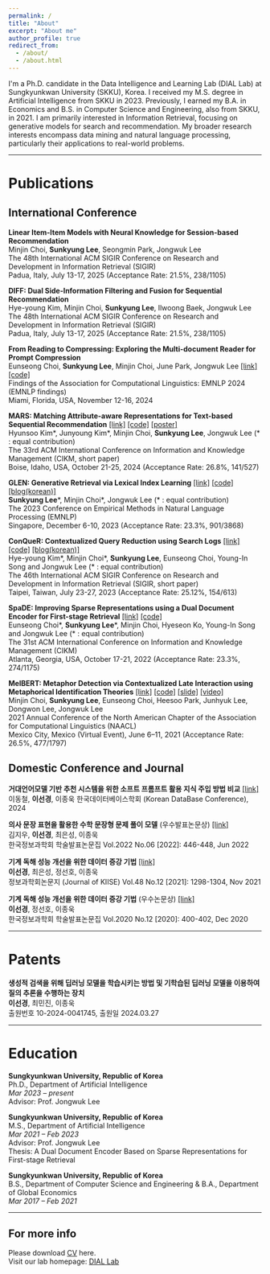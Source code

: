 ```yaml
---
permalink: /
title: "About"
excerpt: "About me"
author_profile: true
redirect_from: 
  - /about/
  - /about.html
---
```

I'm a Ph.D. candidate in the Data Intelligence and Learning Lab (DIAL Lab) at Sungkyunkwan University (SKKU), Korea. I received my M.S. degree in Artificial Intelligence from SKKU in 2023. Previously, I earned my B.A. in Economics and B.S. in Computer Science and Engineering, also from SKKU, in 2021. I am primarily interested in Information Retrieval, focusing on generative models for search and recommendation. My broader research interests encompass data mining and natural language processing, particularly their applications to real-world problems. 

------

Publications
======

International Conference
------
**Linear Item-Item Models with Neural Knowledge for Session-based Recommendation**  
Minjin Choi, **Sunkyung Lee**, Seongmin Park, Jongwuk Lee    
The 48th International ACM SIGIR Conference on Research and Development in Information Retrieval (SIGIR)  
Padua, Italy, July 13-17, 2025 (Acceptance Rate: 21.5%, 238/1105)    


**DIFF: Dual Side-Information Filtering and Fusion for Sequential Recommendation**  
Hye-young Kim, Minjin Choi, **Sunkyung Lee**, Ilwoong Baek, Jongwuk Lee  
The 48th International ACM SIGIR Conference on Research and Development in Information Retrieval (SIGIR)  
Padua, Italy, July 13-17, 2025 (Acceptance Rate: 21.5%, 238/1105)   


**From Reading to Compressing: Exploring the Multi-document Reader for Prompt Compression**  
Eunseong Choi, **Sunkyung Lee**, Minjin Choi, June Park, Jongwuk Lee [[link]](https://arxiv.org/abs/2410.04139) [[code]](https://github.com/eunseongc/R2C)  
Findings of the Association for Computational Linguistics: EMNLP 2024 (EMNLP findings)  
Miami, Florida, USA, November 12-16, 2024 


**MARS: Matching Attribute-aware Representations for Text-based Sequential Recommendation** [[link]](https://dl.acm.org/doi/10.1145/3627673.3679960) [[code]](https://github.com/junieberry/MARS) [[poster]](https://github.com/junieberry/MARS/blob/main/assets/poster.pdf)      
Hyunsoo Kim\*, Junyoung Kim\*, Minjin Choi, **Sunkyung Lee**, Jongwuk Lee (* : equal contribution)  
The 33rd ACM International Conference on Information and Knowledge Management (CIKM, short paper)  
Boise, Idaho, USA, October 21-25, 2024 (Acceptance Rate: 26.8%, 141/527)  


**GLEN: Generative Retrieval via Lexical Index Learning** [[link]](https://arxiv.org/abs/2311.03057) [[code]](https://github.com/skleee/GLEN) [[blog(korean)]](https://dial.skku.edu/blog/2023_glen)   
**Sunkyung Lee**\*, Minjin Choi\*, Jongwuk Lee (* : equal contribution)  
The 2023 Conference on Empirical Methods in Natural Language Processing (EMNLP)  
Singapore, December 6-10, 2023 (Acceptance Rate: 23.3%, 901/3868)


**ConQueR: Contextualized Query Reduction using Search Logs** [[link]](https://arxiv.org/abs/2305.12662) [[code]](https://github.com/eunseongc/SpaDE) [[blog(korean)]](https://dial.skku.edu/blog/2023_conquer)    
Hye-young Kim\*, Minjin Choi\*, **Sunkyung Lee**, Eunseong Choi, Young-In Song and Jongwuk Lee (* : equal contribution)  
The 46th International ACM SIGIR Conference on Research and Development in Information Retrieval (SIGIR, short paper)  
Taipei, Taiwan, July 23-27, 2023 (Acceptance Rate: 25.12%, 154/613)  


**SpaDE: Improving Sparse Representations using a Dual Document Encoder for First-stage Retrieval** [[link]](https://dl.acm.org/doi/abs/10.1145/3511808.3557456) [[code]](https://github.com/eunseongc/SpaDE)  
Eunseong Choi\*, **Sunkyung Lee**\*, Minjin Choi, Hyeseon Ko, Young-In Song and Jongwuk Lee (* : equal contribution)  
The 31st ACM International Conference on Information and Knowledge Management (CIKM)  
Atlanta, Georgia, USA, October 17-21, 2022 (Acceptance Rate: 23.3%, 274/1175) 


**MelBERT: Metaphor Detection via Contextualized Late Interaction using Metaphorical Identification Theories** [[link]](https://www.aclweb.org/anthology/2021.naacl-main.141/) [[code]](https://github.com/jin530/MelBERT) [[slide]](https://www.slideshare.net/SKLEE36/melbert-metaphor-detection-via-contextualized-late-interaction-using-metaphorical-identification-theories-naacl-2021) [[video]](https://youtu.be/o-t48l-m8Gs)  
Minjin Choi, **Sunkyung Lee**, Eunseong Choi, Heesoo Park, Junhyuk Lee, Dongwon Lee, Jongwuk Lee  
2021 Annual Conference of the North American Chapter of the Association for Computational Linguistics (NAACL)  
Mexico City, Mexico (Virtual Event), June 6–11, 2021 (Acceptance Rate: 26.5%, 477/1797)  


Domestic Conference and Journal
------
**거대언어모델 기반 추천 시스템을 위한 소프트 프롬프트 활용 지식 주입 방법 비교** [[link]](https://www.dbsociety.kr/kdbc/kdbc2024/proceedings.html)  
이동철, **이선경**, 이종욱
한국데이터베이스학회 (Korean DataBase Conference), 2024

**의사 문장 표현을 활용한 수학 문장형 문제 풀이 모델** (우수발표논문상) [[link]](https://www.dbpia.co.kr/journal/articleDetail?nodeId=NODE11113362)  
김지우, **이선경**, 최은성, 이종욱  
한국정보과학회 학술발표논문집 Vol.2022 No.06 [2022]: 446-448, Jun 2022  

**기계 독해 성능 개선을 위한 데이터 증강 기법** [[link]](https://www.dbpia.co.kr/journal/articleDetail?nodeId=NODE10673780)  
**이선경**, 최은성, 정선호, 이종욱  
정보과학회논문지 (Journal of KIISE) Vol.48 No.12 [2021]: 1298-1304, Nov 2021  

**기계 독해 성능 개선을 위한 데이터 증강 기법** (우수논문상) [[link]](https://www.dbpia.co.kr/journal/articleDetail?nodeId=NODE10529658)  
**이선경**, 정선호, 이종욱  
한국정보과학회 학술발표논문집 Vol.2020 No.12 [2020]: 400-402, Dec 2020  

------

Patents
======
**생성적 검색을 위해 딥러닝 모델을 학습시키는 방법 및 기학습된 딥러닝 모델을 이용하여 질의 추론을 수행하는 장치**  
**이선경**, 최민진, 이종욱  
출원번호 10-2024-0041745, 출원일 2024.03.27  

------

Education
======
**Sungkyunkwan University, Republic of Korea**  
Ph.D., Department of Artificial Intelligence  
*Mar 2023 – present*  
Advisor: Prof. Jongwuk Lee

**Sungkyunkwan University, Republic of Korea**  
M.S., Department of Artificial Intelligence   
*Mar 2021 – Feb 2023*  
Advisor: Prof. Jongwuk Lee  
Thesis: A Dual Document Encoder Based on Sparse Representations for First-stage Retrieval  

**Sungkyunkwan University, Republic of Korea**  
B.S., Department of Computer Science and Engineering & B.A., Department of Global Economics   
*Mar 2017 – Feb 2021*


------


For more info
------
Please download [CV](https://drive.google.com/file/d/1byAnh5h15PSxB_mFncx7IEUELth9D05h/view?usp=sharing) here.  
Visit our lab homepage: [DIAL Lab](https://dial.skku.edu/members/sunkyung_lee)
